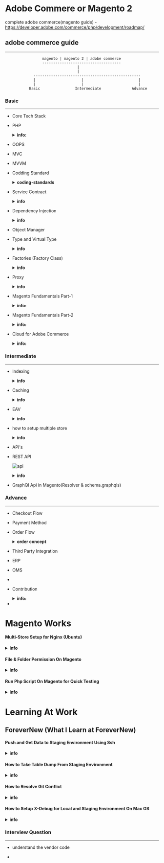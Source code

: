 
 # Adobe Commere or Magento 2 

complete adobe commerce(magento guide) - https://developer.adobe.com/commerce/php/development/roadmap/  


## adobe commerce guide 
-------------------------
             
                     magento | magento 2 | adobe commerce 
                     ------------------------------------
                                     |
                                     |
                 -------------------------------------------------           
                 |                     |                         |
                 |                     |                         |
               Basic                Intermediate              Advance
      
### Basic
----------
  - Core Tech Stack 
  
  - PHP
    <details><summary><b>info: </b></summary>
     
            |
            |------ How Php code get executed
            |------ Php is a which type of language compiled or interpreted
            |------ Difference between Compiled and Interpreted Language
            |------ Functional Programming vs Object oriented 
            |------ What all mechanishm Php follow for better Performance Result
            |------ What are all the Step Require to Compile the Php Code
            |------ What is Opchace Mechanism in Php
            |------ What JIT concept in Php and Where it Require
            |------ What is the use of Zend Engine in Php
            |------ What all file contain Zend Engine
            |------ What is the Difference between Zend Engine and Zend Framework
            |------ What is the use of PEAR and PECL
            |------ What is the use of Auto_load() method in Php
            |------ Why any one need to use namespaces in Php
            |------ What are all magic method Present in Php and what is magic method
            |
            |------------------OOPS
            |                    |------What is Class
            |                    |                |------variable
            |                    |                |          
            |                    |                |------constructor
            |                    |                |             |------default
            |                    |                |             |------parameterized
            |                    |                |------methods
            |                    |                
            |                    |------What is Object
            |                    |                |--------what is state 
            |                    |                |--------what is behaviour
            |                    |                |--------what is identity
            |                    |------What is Methods
            |                    |                |--------final and static method
            |                    |------What is Variables
            |                    |                 |-------What all variable Scope in Php
            |                    |-------What is Abstraction
            |                    |                    |-----------What is abstract class
            |                    |                    |-----------What is abstract method 
            |                    |                    |-----------Explain exact rule to implement abstraction concept in Php
            |                    |-------What is Encapsulation
            |                    |                      |--------Explain the encapsulation by giving proper code representation
            |                    |-------What is Inheritance
            |                    |                   |---------How many types of inheritance support by Php
            |                    |                   |---------What is the use of Traits in Php
            |                    |-------What is Polymorphisim
            |                    |                     |----------compiled time(static)or(overloading)
            |                    |                     |----------run time(dynamic)or(overriding)
            |                    |
            |                    |-------What is Interface in Php
            |                    |                    |---------------Explain complete implementation of Interface
            |                    |------What is the Difference betweeen Interface and Abstraction  
            |
            |-------------What are all Access Specifier in Php
            |                                      |-------------What is Public and its Scope
            |                                      |-------------What is Protected and its Scope
            |                                      |-------------What is Private and its Scope
            |
            |
            |-----comming soon......
            
    </details>

  - OOPS

  - MVC 

  - MVVM 

  - Codding Standard 

    <details><summary><b>coding-standards</b></summary>
    
              Step - 1
              --------
                         - Install the coding-standard folder   --- https://developer.adobe.com/commerce/php/coding-standards/
                                           |
                                           |
                                           |------------------ direct folder
                                           |
                                           |------------------ install via composer way
    
              Step - 2
              --------
                        - Install(keep) folder any directory location
    
                        - Here i kept under directory location i.e -  /var/www/html/coding-standards
    
                        - cd /var/www/html/coding-standards   ---- composer install
    
    
              Step -3
              -------
                       - use below command to check the coding standard
    
                       - vendor/bin/phpmd /var/www/html/marina/app/code/Codilar/CustomApi/ text /var/www/html/marina/dev/tests/static/testsuite/Magento/Test/Php/_files/phpmd/ruleset.xml
                       
                       - vendor/bin/phpcs --standard=Magento2 --extensions=php /var/www/html/marina/app/code/Codilar/CustomApi/
                       
                       - php src/php-cpd/phpcpd.phar --fuzzy /var/www/html/marina/app/code/Codilar/CustomApi/
                    
     
    </details> 

  - Service Contract
    
      <details><summary><b>info</b></summary>
       
               |
               |------What is Service contract
               |                 |-----------why should any one implement Service contract in magento
               |                 |-----------Benefit of Service Contract 
               |------types of interface service contract concept implement
               |                        |-------what is Data interfaces
               |                        |                        |---------what is data integrity
               |                        |-------what is service interfaces 
               |                                                 |----------types of service interfaces
               |                                                 |----------what is  Repository interfaces(CRUD)
               |                                                 |----------what is Management interfaces(send the email, manage related)
               |                                                 |----------what is Metadata interfaces(Eg-name has --first_name, last_name)
               |          
       
    
     ![Service_contract](https://user-images.githubusercontent.com/78407424/170829619-146e2aa8-2507-4f36-bfaa-718794394412.png)
    
    </details>   
  
  - Dependency Injection
       <details><summary><b>info</b></summary>  
        
                 |-----deffination
                 |-----diff ways or types of injection(constructor,method, by declaring di.xml way)
                 |-----require file to implement the injection
                 |-----types of dependency class
                 |                          |-----Injectable 
                 |                                      |---------what is singleton(cache memory)
                 |                          |-----Non-Injectable
                 |                                      |----------what is Factory class(entity table)
                 |                                      |                    |-------------when we need to use factory class
                 |                                      |                    |-------------advantage of factory class
                 |                                      |----------what is Proxy Class(Lazy loading, Object chaining)
                 |                                                      |--when we need to use proxy class
                 |                                                      |--where we need to declare the proxy class(di.xml)
                 |                                                          |----why we did not use proxy class directly inside constructor inject
                 |-----which two types of node di.xml file support 
                 |                                      |--------type
                 |                                      |--------virtual type
                 |
                 |-----what is the use type
                 |-----what is the use of virtual type
                 |-----Difference bewteen type and virtual type
                 |                                     |---------when to use type 
                 |                                     |---------when to use virtual type
                 |-----What are all the concept we can use to modify the magento core functionality without touching core files
                 |                             |
                 |                             |
                 |                             |----Type
                 |                             |
                 |                             |----Virtual Type
                 |                             |
                 |                             |----Plugin
                 |                             |         |-------what is plugin
                 |                             |         |-------how to declare plugin(folder way)
                 |                             |         |-------where exactly we can apply the plugin(rule's)
                 |                             |         |-------advantage and limitation of plugin
                 |                             |         |-------types of plugin
                 |                             |                         |------what is before plugin(changing method input parameter)
                 |                             |                         |------what is after plugin(changing method output parameter)
                 |                             |                         |------what is around pluign(changing actuall implementation of original code)
                 |                             |
                 |                             |----Preference
                 |                             |            |----what is preference
                 |                             |            |----how to declare plugin(folder way)
                 |                             |            |----where exactly we can apply the preference(rule's)
                 |                             |            |----advantage and limitation of plugin
                 |                             |
                 |                             |----Event and Observer(no modification to original class. need to communicate with other classes)
                 |                                          |---------what is event and observer
                 |                                          |---------how to declare plugin(folder way)
                 |                                          |---------where exactly we can apply the preference(rule's)
                 |                                          |---------advantage and limitation of plugin
                 |
                 |-----Why magento doe's not create object using new keyword
                 |-----Why magento did not allow direct use of Object Manager
                 |-----Why we did not specify Proxy in the Class Constructor Directly
                 |-----When we put Factory to Any Class -- how magento will knowing this and when    
                 |
                 |------------What is Object Manager in Magento(to mange the object by checking from di.xml(all the things declare here)
                                                          |----------what is the use of create() method (for non-injectable class)
                                                          |----------what is the use of get() method (for injectable class)
                                                          
       </details>

  - Object Manager 
  
  - Type and Virtual Type
      <details><summary><b>info</b></summary>      
       
      ![type_virtualtype](https://user-images.githubusercontent.com/78407424/216369559-323f1132-c4f6-46e7-a039-21fc51bfe545.png)
    
    </details>

  - Factories (Factory Class) 
     <details><summary><b>info</b></summary>
      
       ![Factories_3](https://user-images.githubusercontent.com/78407424/170829686-0171959b-3bb8-4469-a952-92ad24aca85d.png)
    
     </details>

  - Proxy 
     <details><summary><b>info</b></summary>
      
       - di.xml is having higher priority rather than constructor

      ![Proxy_2](https://user-images.githubusercontent.com/78407424/170829650-ccf014c8-d401-4af4-aed3-a8ea578d9482.png)
     </details>   

  - Magento Fundamentals Part-1
    <details><summary><b>info: </b></summary>
        
              Unit-1 Fundamentals of Magento Development pt-1
              -----------------------------------------------
    
                                    - Video Intro
                                    - Using the Player
                                    - Introduction
                                    - Approach Audience
                                    - Course Content
                                    - Best Way to Take the Course
                                    - Unit One Home Page
    
              Preparation
              -----------
                              - Preparation | Module Topics
                              - Preparation | LAMP $ Composer
                              - Preparation | Magento2 Installation
                              - Video :Install Magento part1
                              - Video :Install Magento part2
                              - Video :Install Magento part3
                              - Video :Install Magento part4
            Overview $ Architecture
            -------------------------
                            - Magento 2 Overview & Architecture | Module Topics
                            - Magento 2 Platform & Architecture Platform
                            - Magento 2 Platform & Architecture | Architecture
                            - Magento 2 Platform & Architecture | Areas
                            - Magento 2 Platform & Architecture | Magento 2 Essentials
                            - Magento 2 Platform & Architecture | Components
                            - Magento 2 Platform & Architecture | Paths
                            - Magento 2 Platform & Architecture | File Types
                            - Magento 2 Platform & Architecture | Config Files
                            - Magento 2 Platform & Architecture | PHP Classes
                            - Magento 2 Platform & Architecture | Development Process
                            - Magento 2 Platform & Architecture | Enable Custom Code
                            - Magento 2 Platform & Architecture | Modules
                            - Modules | Location
                            - Modules | Naming a Module 
                            - Modules | Registering a Module/Empty Module Structure
                            - Modules | module.xml
                            - Modules | module.xml Example
                            - Modules | registration.php
                            - Modules | Module Dependencies
                            - Modules | Types of Module Dependencies
                            - Modules | Module Dependencies Tasks
                            - Reinforcement Exercise 1.3.1:Modules
    
    
               File System
               -----------
                            - File System | Module Topics
                            - File System | Root Folders
                            - File System | App Folder Contents 
                            - File System | Framework & Core Modules
                            - File System | Core Source Code
                            - File System | Framework Source Code
                            - File System | Module Structure
                            - File System | Module View File Types
                            - File System | Templates
                            - File System | Templates(expanded)
                            - File System | Themes
                            - File System | Static Files
                            - MULTIPLE CHOICE QUESTION
    
               Development Operations
               ----------------------
    
                                              - Development Operations | Module Topics
                                              - Modes | Modules in Magento2
                                              - Modes | Developer Mode in Magento 2 
                                              - Modes | Production Mode in Magento 2 
                                              - Modes | Default Mode in Magento 2 
                                              - Modes | Summary of Mode Features
                                              - Modes | Maintenance Mode in Magento 2 
                                              - Modes | Specifying a Mode : Environment Variable
                                              - Modes | Specifying a Mode : Web Server Environment
                                              - Modes | Specifying a Mode : php-fpm Environment
                                              - Video : Magento Modes
                                              - Reinforcement Exercise 1.5.1:Mode
                                              - Command-Line Interface | Magento 2 CLI
                                              - Cache | Cache in Magento 2 
                                              - Cache | Cache Type
                                              - Cache | Cache Cleaning
                                              - Reinforcement Exercise 1.5.2:Cache
                                            
                   DI & Object Manager
                   ------------------ 
                  
                                              - DI & Object Manager  | Modules Topics 
                                              - Dependency Injection | DI Pattern
                                              - Dependency Injection | Overview
                                              - Reinforcement Exercise 1.6.1:Dependency Injection
                                              - Dependency Injection | Class Instantiation in Magento 2
                                              - Dependency Injection | Different Classes Instantiation
                                              - Object Manager
                                              - Object Manager | Shared Instances Concept
                                              - Object Manager | Object Manager Usage
                                              - Object Manager | Magento 2 Best Practice
                                              - Object Manager | Auto-generated Classes
                                              - Object Manager | Configuration
                                              - Object Manager Configuration | Specification
                                              - Object Manager Configuration | Preferences Example
                                              - Object Manager Configuration | Argument Example
                                              - Object Manager | Configuration Shared Argument Example
                                              - Video : Dependency Injection
                                              - Reinforcement Exercise 1.6.2: Object Manager
                                              - Check Your Understanding(1.6.B)
                                              
                                              
                                        
                    Plugins
                    -------
                                            - Plugins | Module Topics
                                            - Plugins | Defination
                                            - Plugins | Customizations
                                            - Declare a Plugin
                                            - Plugin Example | Before-Listener Method
                                            - Plugin Example | After-Listener Method
                                            - Plugin Example | Around-Listener Method
                                            - Prioritizing Plugins
                                            - Configuration Inheritance & Plugins
                                            - Plugins | Interception
                                            - Reinforcement Exercise 1.7.1: Plugins 1
                                            - Reinforcement Exercise 1.7.2: Plugins 2
                                            - Check Your Understanding 
                                            - Check Your Understanding
                                        
    
                  Events
                  ------
    
                                            - Events | Module Example
                                            - Events | Defination
                                            - Events | Schema
                                            - Events | Core Example: Saving an Order Process
                                            - Demo | Registering an Event
                                            - Reinforcement Exercise 1.8.1:Events
                                            
                                            
                                            
                                          
                    Module Configuration
                    --------------------
                                           - Module Configuration | Module Topics 
                                           - Configuration Files Overview
                                           - Configuration Files: Application Configuration
                                           - Configuration Files: Modules's Configuration
                                           - Configuration Files: Merging Config Files
                                           - Configuration Files | Storage
                                           - Configuration Files | core_config_data
                                           - Configuration Files | Backend System Config Page
                                           - Configuration Files | Scope
                                           - Configuration Files | Merging
                                           - Configuration Files | Validation
                                           - Video : XSD Schema
                                           - Error Reporting Settings | Overview
                                           - Check Your Understanding(1.9.1:Module)
                                           - Reinforcement Exercise 1.9.1: Module Configuration
                                           - End of Unit One
      
       </details>
     
  - Magento Fundamentals Part-2
    <details><summary><b>info: </b></summary>
      
          1.1  Introduction to UI Components
    
                    - UiComponent Overview
                    - UiComponent Definition
                    - UiComponent & Block Comparison
                            
          1.2 Architecture and Configuration
      
                   - Architecture 
                   - Configuration
                      
         1.3 Templates and Rendering
    
                   - Templates
                   - Rendering
     
         1.4 JavaScript Role in UiComponents
    
                   - JavaScript in UiComponent Overview
                   - Executing of UiComponents
      
         2.1 Introduction to Grids
    
                  - Grids Overview
                  - Listing UiComponent
                  - DataSource
                  - Columns
                  - Filters
                  - Mass Actions
                  - Grid Indexer
                  - Paging
                  
         2.2  Intriduction to Forms
      
                  - Forms Overview
                  - Form Components
                  - Form Fieldsets
                  - Form Elements 
      </details>
 
 
 - Cloud for Adobe Commerce
    <details><summary><b>info: </b></summary>
        
                         - Overview
                         - Onboarding tasks
      Architecture
    
                         - Starter architecture
                         - Starter develop and deploy workflow
                         - Pro architecture
                         - Pro develop and deploy workflow
                         - Scaled architecture
                         
      Technologies and requirements
    
                          - Composer
                          - magento-cloud CLI
                          - ece-tools package
                          - Git
                          - SSH and sFTP
                          - PrivateLink
                          - New Relic
                          - SendGrid 
                          
      Manage your project
    
                          - Configure your project
                          - Project structure
                          - Manage user access
                          - Enable MFA for SSH
                          - Manage branches with the Interface
                          - Manage branches with the CLI
                          - Manage disk space
                          - Monitor performance
                          - View logs
                          - Snapshots and backup management
                          - Restore an environment
                          - Profile database queries
                          
       Local development setup
    
                           - Prepare for manual setup
                           - Install prerequisites
                           - Enable SSH keys
                           - Set up the file system owner
                           - Clone and branch the project
                           - Install Commerce
                           - First time deployment
                           - Optional - Configure Xdebug
                           - Optional - Install sample data
                           
       Cloud Docker development
    
                      Install
                          - Additional tools for file synchronization
                          - Upgrade
                      Use Docker
                            - Production mode
                            - Developer mode
                      Configure and manage
                            - Configuration sources
                            - Manage the database
                            - Manage cron jobs
                            - Set up multiple websites or stores
                            - Xdebug for Docker
                            - Extend Docker
                            - Add Blackfire.io service
                     Docker container architecture
                             - Service containers
                             - CLI containers
                     Functional Testing
                             - Application testing
                             - Cloud code testing for Commerce
                             - Docker quick reference
                             - Get support for Cloud Docker
      Integrations
    
                   - Bitbucket integration
                   - GitHub integration
                   - GitLab integration
                   - Health notifications
                   
      Import existing code into a project
    
                   - Prepare your existing system
                   - Import code
                   
      Configure your store
    
                   - Best practices for store configuration
                   - Set up PayPal
                   - Set up B2B
                   - Set up cron jobs
                   - Set up multiple Cloud websites or stores
                   - Install, manage, and upgrade modules
                   - Install a theme
                   - Import URL Rewrites
                   
      Configure Fastly services
    
                   - Set up Fastly
                        - Customize cache configuration
                        - Customize error and maintenance pages
                   - Web Application Firewall
                   - Image Optimization
                   - Custom VCL snippets
                        - Reroute requests to a CMS backend
                        - Block referral spam
                        - IP allow list
                        - IP block list
                        - Bypass Fastly cache
                   - Fastly troubleshooting
                   
      Configure environments
    
                   - Application
                       - Properties
                       - Variables
                       - PHP application
                       - Workers
                       - Set cache for static files
                   - Build and deploy
                       - Set up notifications
                       - Logging handlers
                   - Routes
                        - Caching
                        - Redirects
                        - Server side includes
                   - Services
                        - Set up MySQL service
                        - Set up Redis service
                        - Set up Elasticsearch service
                        - Set up OpenSearch service
                        - Set up RabbitMQ service
                   - PHP (php.ini)
                   - Environment variables
                        - ADMIN variables
                        - Global variables
                        - Build variables
                        - Cloud variables
                        - Deploy variables
                        - Post-deploy variables
                        - Working with variables
                        
      Configuration management for store settings
    
                   - Example of managing system-specific settings
                   
      Optimize deployment
    
                   - Cloud deployment process
                   - Scenario-based deployment
                   - Zero downtime deployment
                   - Static content deployment
                   - Smart wizards
                   
      Deploy your store
    
                   - Deployment process
                   - Continuous deployment
                   - Protective block
                   - Build and deploy on local
                   - Prepare to deploy to Staging and Production
                   - Deploy code and migrate static files and data
                   - Test deployment
                   - Error message reference for ece-tools
                   
      Site launch
    
                   - Launch checklist
                   - Launch steps
                   
      Troubleshooting
    
                   - Component deployment failure
                   - Add site map and search engine robots
                   
      Upgrades and patches
    
                   - Update ece-tools
                   - Apply patches
                   - Upgrade version
                   - Upgrade project
                   
      Release notes
    
                   - ece-tools
                   - Cloud Patches for Commerce
                   - Cloud Docker for Commerce
                   - Cloud Components for Commerce
                   - Backward incompatible changes
        
        
        
               Cloud overview --> https://devdocs.magento.com/cloud/bk-cloud.html
               
               Onboarding --> https://devdocs.magento.com/cloud/onboarding/onboarding-tasks.html
               
               Architecture --> https://devdocs.magento.com/cloud/architecture/cloud-architecture.html
               
               Pro vs Started --> https://devdocs.magento.com/cloud/architecture/starter-architecture.html
               
               Pro vs Started --> https://devdocs.magento.com/cloud/architecture/pro-architecture.html
               
               Technical Requirements --> https://devdocs.magento.com/cloud/requirements/cloud-requirements.html
               
               Magneto CLI --> https://devdocs.magento.com/cloud/reference/cli-ref-topic.html
               
               ECE Tool --> https://devdocs.magento.com/cloud/reference/ece-tools-reference.html
               
               Private Link --> https://devdocs.magento.com/cloud/project/privatelink-service.html
               
               SSH --> https://devdocs.magento.com/cloud/env/environments-ssh.html
               
               NewRelic --> https://devdocs.magento.com/cloud/project/new-relic.html
               
               SendGrid --> https://devdocs.magento.com/cloud/project/sendgrid.html
               
               Cloud Project Structure --> https://devdocs.magento.com/cloud/project/sendgrid.html
               
               Fastly --> https://devdocs.magento.com/cloud/cdn/cloud-fastly.html
               
               Configure Application --> https://devdocs.magento.com/cloud/project/magento-app.html
               
               Build and Deploy --> https://devdocs.magento.com/cloud/project/magento-env-yaml.html
               
               Services Configuration --> https://devdocs.magento.com/cloud/project/services.html
               
               PHP Configuration --> https://devdocs.magento.com/cloud/project/magento-app-php-ini.html
               
               Environment Variable --> https://devdocs.magento.com/cloud/env/variables-intro.html
               
               All Type of Variable --> https://devdocs.magento.com/cloud/env/variables-intro.html
               
               Zero Down time deployment --> https://devdocs.magento.com/cloud/deploy/reduce-downtime.html
               
               Go Live Checklist --> https://devdocs.magento.com/cloud/live/site-launch-checklist.html
               
               Upgrade --> https://devdocs.magento.com/cloud/project/project-upgrade-parent.html 
            
     </details>
     
 </details>  

### Intermediate
-----------------
- Indexing

     <details><summary><b>info</b></summary>
 
        |
        |---What is Indexing in Magento
        |               |-------Why we need Indexing
        |               |-------How many types of Indexing mode
        |                                 |-----How Update on Save is working
        |                                 |-----How Update on Schedule is working
        |                                           |----Explain end to end how schedule work based on cron job
        |                                                          |------what is change_log table and how it tigger      
        |                                                          |------what is tigger function
        |                                                                  
        |---What all file require to implement indexing concept in magento
                                        |----------what is the use of indexer.xml
                                        |----------what is the use of mview.xml 
                                                          |-----how mview file is link with other files and help cron job to work      
    
    
    ![Screenshot from 2022-05-28 19-30-43](https://user-images.githubusercontent.com/78407424/170829798-5186503c-dead-4948-a22e-c9620b424515.png)

    </details> 

 - Caching

   <details><summary><b>info</b></summary> 
    
         |----------what is caching 
         |                    |-------why we need caching in magento 
         |                    |-------how to know is cache is enable for particular section in magento
         |                    |-------if we declare cache is false then what happen 
         |                    |-------how to know is the site is full cache enabled
         |
         |----------What are all the way to know is the page is cache enable and how to achieve 
         |
         |---------how many types of cache mechanism
         |                           |---------------what is public content(server side)
         |                           |                            
         |                           |---------------what is private content(client side) 
         |                                                      |------------what type of data is called private content
         |--------how cahce is related with
                                         |------varnih
                                         |------redis
                                         |------Opchache
                                         |------JIT
                                         |------Zend Engine 

   ![caching_5](https://user-images.githubusercontent.com/78407424/170829843-dc40a7ba-3ebc-40b3-9e6b-1eb3dfd0b73a.png)

   </details>


 - EAV
     <details><summary><b>info</b></summary>

            |--------what is EAV
            |                 |----Why Magento implement EAV concept why not other concept to manage the data
            |                 |----How many types of entity table in magento(9)
            |                 |----How many types of data types table for entity table in magneto(5)
            |                 |----From Which table we will get the complete details of eav_table(eav_entity_type)    
            |                 |----Explain the complete eav_table relation in magento
            |                 |---If we need to add simple customer attribute then explain 
            |                                                                  |----complete flow table including attribute creation from code
            |  
            |--------types of eav attribute 
            |          |--------Custome attribute
            |          |                     |---------
            |          |                     |---------
            |          |
            |          |--Extension Attribute
            |                 |               
            |                 |
            |                 |---What is extension attribute
            |                 |---what all folder structure need to implemnt extension attribute
            |                 |---what is the use of resource in extension_attribute in magento
            |                 |                |-------------------what is the use of join in extension_attribute
            |                 |                |-------------------what are all type of extension attribute (string, init, float or Object)
            |                 |---If we need to add extension attribute for customer then what we need to do.
            |                 |--For getting and set the extension attribute which interface we need extends in service contract design.
                               
    </details>

 - how to setup multiple store
    <details><summary><b>info</b></summary>
            
            Link - https://www.youtube.com/watch?v=1HrOfr8e96A
            
                pub/index.php
                
                switch($_SERVER['HTTP_HOST']) {
                case 'casio-gshock-ecom.loc':
                $runCode = 'jp';
                $websiteType = 'website';
                break;
                case 'casio-gshock-ecom.loc.sg':
                $runCode = 'sg';
                $websiteType = 'website';
                break;
                }
                $params[\Magento\Store\Model\StoreManager::PARAM_RUN_CODE] = $runCode;
                $params[\Magento\Store\Model\StoreManager::PARAM_RUN_TYPE] = $websiteType;
                
     </details>   

 - API's

 - REST API

   ![api](https://user-images.githubusercontent.com/78407424/229434266-befbda7b-674b-4156-9a62-75c8a9d37319.png)
      
    <details><summary><b>info</b></summary>
     
         - http://magento.local(base_url)/swagger#/
         
                        |
                        |------First check the active mode website is running
                        |                                              |-----------sudo bin/magento deploy:mode:show
                        |----- If It is in default mode then chane it to "developer"
                        |                                                     |--------- sudo bin/magento deploy:mode:set developer (do se:up & ca:fl)
                        |
                        |----Some time it will not work So Check Below Configuration
                                      |
                                      |--------------Stores > Settings > Configuration > Advanced > Developer
                                                                                                                              |-------Swagger----->Enabled Yes/No (make it Yes)
    </details> 

 - GraphQl Api in Magento(Resolver & schema.graphqls)

   
    </details> 


### Advance 
-----------

 - Checkout Flow

 - Payment Method 

 - Order Flow 
    <details><summary><b>order concept</b></summary> 
     
        Order Flow: 
            New: when customers just created an order and have not made any payment
            Pending: when the invoice and shipment have not been created
            Processing: the order has been either invoiced or delivered
            Complete: when the order has been both invoiced and shipped
            On hold: admins can assign the On hold status manually
            Canceled: when the order has not been paid for, the store admin or the payment gateway will decide to put this status.
            Closed: a credit memo is included and the refund has been made.
   
    </details>

 - Third Party Integration

 - ERP 

 - OMS 

 - 

 - Contribution
        <details><summary><b>info: </b></summary>
                <i> https://www.slideshare.net/secret/MwPFaOYcTj496V </i>
            
               - Performance
               - New Tools
               - Architecture
               - As Compare to Other E-commerce 
               - Real Life Simplified
               - Docs Support
               - Security Thread        
       </details>
 -        


# Magento Works
#### Multi-Store Setup for Nginx (Ubuntu)
<details><summary><b>info</b></summary>   

     Link  = https://experienceleague.adobe.com/en/docs/commerce-operations/configuration-guide/multi-sites/ms-nginx

     Step-1
     ------
          go the the directory = cd /etc/nginx/sites-available

          create a file i.e   = sudo nano local   (paste the below data - here i am doing two site setup)
     #-------------------------------------------------------------------> 
           upstream fastcgi_backend {
                 server unix:/run/php/php8.1-fpm.sock;
            }
            
            map $http_host $MAGE_RUN_CODE {
                default '';
                dev.forevernew.co.nz fn_nz;
                dev.forevernew.co.au fn_au;
            }
            
            server {
                listen 80;
                server_name dev.forevernew.co.nz dev.forevernew.co.nz dev.forevernew.co.au;
                set $MAGE_ROOT /var/www/html/local;
                set $MAGE_MODE developer;
                set $MAGE_RUN_TYPE website; #or set $MAGE_RUN_TYPE store;
                include /var/www/html/local/nginx.conf.sample;
            }
      #-------------------------------------------------------------------> 
           
            get the website code from this magento table i.e = store_website    (get the Code column value )[here fn_nz and fn_au are  website code ]


    Step-2 
    ------ 
           create two more file inside this  {" cd /etc/nginx/sites-available " directory}  [two store so - two file create if more create more file]

          i)  sudo nano dev.forevernew.co.nz  (paste the below data)

               server {
                    listen 80;
                    server_name dev.forevernew.co.nz;
                    set $MAGE_ROOT /var/www/html/local;
                    set $MAGE_MODE developer;
                    set $MAGE_RUN_TYPE website; #or set $MAGE_RUN_TYPE store;
                    set $MAGE_RUN_CODE fn_nz;
                    include /var/www/html/local/nginx.conf.sample;
                 }

 
         ii) sudo nano dev.forevernew.co.au  (paste the below data)

                server {
                    listen 80;
                    server_name dev.forevernew.co.au;
                    set $MAGE_ROOT /var/www/html/local;
                    set $MAGE_MODE developer;
                    set $MAGE_RUN_TYPE website; #or set $MAGE_RUN_TYPE store;
                    set $MAGE_RUN_CODE fn_au;
                    include /var/www/html/local/nginx.conf.sample;
                }
                
    Step-3
    ------            
             - create the all 3- files symlink to cd /etc/nginx/sites-enabled

             - sudo ln -s /etc/nginx/sites-available/local /etc/nginx/sites-enabled
             - sudo ln -s /etc/nginx/sites-available/dev.forevernew.co.nz /etc/nginx/sites-enabled
             - sudo ln -s /etc/nginx/sites-available/dev.forevernew.co.au /etc/nginx/sites-enabled

             - sudo nginx -t
            
             - sudo service nginx restart

    Step-4
    ------- 

             - Go the your magento folder location (e.g = /var/www/html/local )

             - Find nginx.conf.sample  file 

             - Edit --->  nginx.conf.sample  

             - Search   below location 
                    
                 Previous (existing)
                 =====================
                    # PHP entry point for main application
                        location ~ (index|get|static|report|404|503|health_check)\.php$ {
                            try_files $uri =404;
                            fastcgi_pass   fastcgi_backend;
                            fastcgi_buffers 1024 4k;
                        
                            fastcgi_param  PHP_FLAG  "session.auto_start=off \n suhosin.session.cryptua=off";
                            fastcgi_param  PHP_VALUE "memory_limit=1G \n max_execution_time=18000";
                            fastcgi_read_timeout 600s;
                            fastcgi_connect_timeout 600s;
                        
                            fastcgi_index  index.php;
                            fastcgi_param  SCRIPT_FILENAME  $document_root$fastcgi_script_name;
                            include        fastcgi_params;
                        }
                        
      Step-5
      -------      
             - Modify the above with Below Two Line  (Before " include    fastcgi_params;  Line)
            #------------------------------------------------------------------->   
                    - fastcgi_param MAGE_RUN_TYPE $MAGE_RUN_TYPE;
                    - fastcgi_param MAGE_RUN_CODE $MAGE_RUN_CODE;
            #------------------------------------------------------------------->          

      Step-6
      ------           
                After Modify (currently)
                ========================
                # PHP entry point for main application

                    location ~ (index|get|static|report|404|503|health_check)\.php$ {
                        try_files $uri =404;
                        fastcgi_pass   fastcgi_backend;
                        fastcgi_buffers 1024 4k;
                    
                        fastcgi_param  PHP_FLAG  "session.auto_start=off \n suhosin.session.cryptua=off";
                        fastcgi_param  PHP_VALUE "memory_limit=1G \n max_execution_time=18000";
                        fastcgi_read_timeout 600s;
                        fastcgi_connect_timeout 600s;
                    
                        fastcgi_index  index.php;
                        fastcgi_param  SCRIPT_FILENAME  $document_root$fastcgi_script_name;
                #------------------------------------------------------------------->        
                        # START - Multisite customization
                        fastcgi_param MAGE_RUN_TYPE $MAGE_RUN_TYPE;
                        fastcgi_param MAGE_RUN_CODE $MAGE_RUN_CODE;
                        # END - Multisite customization
                #-------------------------------------------------------------------->
                        include        fastcgi_params;
                    }
  

</details>



#### File & Folder Permission On Magento
<details><summary><b>info</b></summary>   
    
    Magento Folder Permission
    ---------------------------
       - # Change ownership of project directory
             sudo chown -R sanjay:sanjay /var/www/html/local

         # Fix permissions for the project directory
            find /var/www/html/local -type d -exec chmod 755 {} \;
            find /var/www/html/local -type f -exec chmod 644 {} \;

       
    Composer Install Not Working Due to Permission Issue
    ----------------------------------------------------
                     - Magento folder have different permission  & .ssh folder have different permission.
                     
                    - Give root permission to .ssh folder (i.e = sudo chmod -R 777 .ssh/) [or] Change the /var/www/html/local magento permission to .ssh level permission.
                     
                    - If /var/www/html/local  is root permission then  move the .ssh to root 
                                
                                        - sudo cp ~/.ssh /root/.ssh/
                                        - sudo chown root:root /root/.ssh/

     
     Basic of Permission For Owner(user),Group and Others
     ----------------------------------------------------
               -  700 (read, write, and execute for the owner only).

                  7 --- read + write + execute [4 + 2 + 1]
                  0 --- nothing
                  0 --- nothing 

                  


      3-types of access restrictions
      ------------------------------
            permission    |  Action | chmod option
                          |         |
             read         |  view   |  r or 4 
                          |         |
             write        |  edit   |  w or 2
                          |         |
             execute      | execute |  x or 1 



      3-types of user restrictions
      ----------------------------
            user  | Is Output 
                  |
            Owner |  -rwx------
                  |
            Group |  ----rwx---
                  |
            Other |  -------rwx
             
                          
           
        chmod  :-  permission related

        chown  :- owner and group related changes
                                   
 

</details>

   
#### Run Php Script On Magento for Quick Testing 
<details><summary><b>info</b></summary>   
    
                <?php
                use Magento\Framework\App\Bootstrap;
                use Magento\Framework\App\ObjectManager;
            
                // Include Magento Bootstrap file
                require __DIR__ . '/../app/bootstrap.php';
                
                // Initialize the Magento application
                $bootstrap = Bootstrap::create(BP, $_SERVER);
                $objectManager = $bootstrap->getObjectManager();
                $state = $objectManager->get('Magento\Framework\App\State');
                $state->setAreaCode('frontend');
                
                // Retrieve the product repository
                $productRepository = $objectManager->get('\Magento\Catalog\Model\ProductRepository');
                
                // Replace 'your_sku' with the SKU of the product you want to retrieve
                $sku = '257760';
                
                try {
                    // Load the product by SKU
                    $product = $productRepository->get($sku);
                
                    // Display product details
                    echo "Product ID: " . $product->getId() . "<br>";
                    echo "Name: " . $product->getName() . "<br>";
                    echo "SKU: " . $product->getSku() . "<br>";
                    echo "Price: " . $product->getPrice() . "<br>";
                } catch (\Magento\Framework\Exception\NoSuchEntityException $e) {
                    echo "No product found with SKU: $sku";
                }
                
                /*
                 *
                 * File location = inside the pub directory i.e = /opt/homebrew/var/www/forevernew/pub
                 *
                 * To Run on Terminal = cd /opt/homebrew/var/www/forevernew/pub
                 *                    = php Test.php
                 *
                 *  To Run on Frontend = http://dev.forevernew.co.nz/Test.php
                 *
                 */
</details>






 # Learning At Work

 ## ForeverNew (What I Learn at ForeverNew)
            
#### Push and Get Data to Staging Environment Using Ssh
<details><summary><b>info</b></summary>    
    
        Connect to sftp (From the Directory where  you want to Upload the Files)
        ------------------------------------------------------------------------
                run - : sftp 1.ent-wh2okhswlvpuo-staging-ded-yg3eyli@ssh.us-3.magentosite.cloud

                        sftp> put File.php

                        sftp> put -r directoryName

                        sftp> get File.php

                        sftp> get -r applogy_email                        
        
</details>           
            
  
#### How to Take Table Dump From Staging Environment
<details><summary><b>info</b></summary>
    
     Staging Database Export
     =======================
        Connect to Cloud  
         ------------------
            - magento-cloud ssh
            - choose the respective environment 

      Run this command to Get the DB Dump
     ------------------------------------
           - Go to respective directory where want to keep the file (e.g - e.x - cd var/backups )
           -  mysqldump -uwh2okhswlvpuo_stg2 -pVTdE8ZvbZC7FfLM -h 127.0.0.1 wh2okhswlvpuo_stg2 | gzip > forevernew_sql_12.sql.gz

     After this connect to the SFTP to get .sql File into Local
     -------------------------------------------------------   
          - Run this command inside some directory where you want to keep on local(e.x - cd Downloads)
          - sftp 1.ent-wh2okhswlvpuo-staging-ded-yg3eyli@ssh.us-3.magentosite.cloud
          - Get fileName(e.x - Get forevernew_sql_12.sql.gz)

     Production Database Export
     ==========================
             - same step as staging only - change userName and Password

     Unzip the File 
     
            - gunzip < forevernew_sql_mar_10.gz | mysql -uroot -pAbhi@9902 forevernew
</details>

#### How to Resolve Git Conflict
<details><summary><b>info</b></summary>  

    Creating a new branch for any task 
 
         git checkout production
         git pull origin production
         git checkout -b feature/MS-0000 (Your branch name)
         git add (File path)
         git commit -m "MS-0000 new functionality for website"
         git push origin feature/MS-0000     

   Go to git UI and  create PR of "feature/MS-0000" against staging or release
      If conflict comes in feature/MS-0000 against staging or release      

        Go to your console or terminal

             git checkout feature/MS-0000
             git checkout -b resolve-conflicts/MS-0000 (New branch to resolve conflict)
             git pull origin staging or release branch (Generally staging branch conflict will come)

        Resolve conflict
                  - You can see the conflicts on respective file (just resolved it - PhpStrom UI way or Manually)             

              git add (File path)
              git commit -m "MS-0000_resolve_conflict Fixed conflict issues"
              git push origin resolve-conflicts/MS-0000 

       Go to git UI create PR of "feature/MS-0000_resolve_conflict" against staging or release
           Merge "feature/MS-0000_resolve_conflict" (In background feature/MS-0000 will also get resolved)

    Smart Way : - 

             git pull origin production
             git checkout -b yourTaskBranchName
             git pull origin staging

      Do the development
                git add files
                git commit -m "your commit"
                git push origin yourTaskBranchName  :- Go to git UI and  create PR of "yourTaskBranchName" against staging or release
           

</details>

#### How to Setup X-Debug for Local and Staging Environment On Mac OS
<details><summary><b>info</b></summary>

     
   Xdebug Setup For Local Development 
    
         - Install the Xdebug


   Xdebug Setup For Staging Development

         Xdebug For GUI 





         Xdebug For CLI
         
         
</details>



### Interview Question
----------------------

  -  understand the vendor code 

  -  











